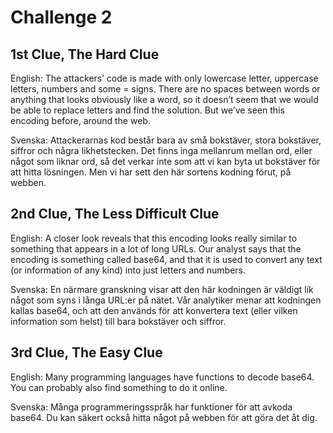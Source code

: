 # Challenge 2

## 1st Clue, The Hard Clue

English:
The attackers’ code is made with only lowercase letter, uppercase letters, numbers and some = signs. There are no spaces between words or anything that looks obviously like a word, so it doesn’t seem that we would be able to replace letters and find the solution. But we’ve seen this encoding before, around the web.

Svenska:
Attackerarnas kod består bara av små bokstäver, stora bokstäver, siffror och några likhetstecken. Det finns inga mellanrum mellan ord, eller något som liknar ord, så det verkar inte som att vi kan byta ut bokstäver för att hitta lösningen. Men vi har sett den här sortens kodning förut, på webben.

## 2nd Clue, The Less Difficult Clue

English:
A closer look reveals that this encoding looks really similar to something that appears in a lot of long URLs. Our analyst says that the encoding is something called base64, and that it is used to convert any text (or information of any kind) into just letters and numbers.

Svenska:
En närmare granskning visar att den här kodningen är väldigt lik något som syns i långa URL:er på nätet. Vår analytiker menar att kodningen kallas base64, och att den används för att konvertera text (eller vilken information som helst) till bara bokstäver och siffror.

## 3rd Clue, The Easy Clue

English:
Many programming languages have functions to decode base64. You can probably also find something to do it online.

Svenska:
Många programmeringsspråk har funktioner för att avkoda base64. Du kan säkert också hitta något på webben för att göra det åt dig.